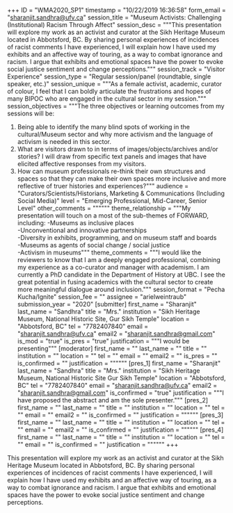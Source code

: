 +++
ID = "WMA2020_SP1"
timestamp = "10/22/2019 16:36:58"
form_email = "sharanjit.sandhra@ufv.ca"
session_title = "Museum Activists: Challenging (Institutional) Racism Through Affect"
session_desc = """This presentation will explore my work as an activist and curator at the Sikh Heritage Museum located in Abbotsford, BC. By sharing personal experiences of incidences of racist comments I have experienced, I will explain how I have used my exhibits and an affective way of touring, as a way to combat ignorance and racism. I argue that exhibits and emotional spaces have the power to evoke social justice sentiment and change perceptions."""
session_track = "Visitor Experience"
session_type = "Regular session/panel (roundtable, single speaker, etc.)"
session_unique = """As a female activist, academic, curator of colour, I feel that I can boldly articulate the frustrations and hopes of many BIPOC who are engaged in the cultural sector in my session."""
session_objectives = """The three objectives or learning outcomes from my sessions will be:
1.	Being able to identify the many blind spots of working in the cultural/Museum sector and why more activism and the language of activism is needed in this sector.
2.	What are visitors drawn to in terms of images/objects/archives and/or stories? I will draw from specific text panels and images that have elicited affective responses from my visitors.
3.	How can museum professionals re-think their own structures and spaces so that they can make their own spaces more inclusive and more reflective of truer histories and experiences?"""
audience = "Curators/Scientists/Historians, Marketing & Communications (Including Social Media)"
level = "Emerging Professional, Mid-Career, Senior Level"
other_comments = """"""
theme_relationship = """My presentation will touch on a most of the sub-themes of FORWARD, including:
-Museums as inclusive places<br>-Unconventional and innovative partnerships<br>-Diversity in exhibits, programming, and on museum staff and boards<br>-Museums as agents of social change / social justice<br>-Activism in museums"""
theme_comments = """I would like the reviewers to know that I am a deeply engaged professional, combining my experience as a co-curator and manager with academism. I am currently a PhD candidate in the Department of History at UBC. I see the great potential in fusing academics with the cultural sector to create more meaningful dialogue around inclusion."""
session_format = "Pecha Kucha/Ignite"
session_fee = ""
assignee = "arielweintraub"
submission_year = "2020"
[submitter]
first_name = "Sharanjit"
last_name = "Sandhra"
title = "Mrs."
institution = "Sikh Heritage Museum, National Historic Site, Gur Sikh Temple"
location = "Abbotsford, BC"
tel = "7782407840"
email = "sharanjit.sandhra@ufv.ca"
email2 = "sharanjit.sandhra@gmail.com"
is_mod = "true"
is_pres = "true"
justification = """I would be presenting"""
[moderator]
first_name = ""
last_name = ""
title = ""
institution = ""
location = ""
tel = ""
email = ""
email2 = ""
is_pres = ""
is_confirmed = ""
justification = """"""
[pres_1]
first_name = "Sharanjit"
last_name = "Sandhra"
title = "Mrs."
institution = "Sikh Heritage Museum, National Historic Site Gur Sikh Temple"
location = "Abbotsford, BC"
tel = "7782407840"
email = "sharanjit.sandhra@ufv.ca"
email2 = "sharanjit.sandhra@gmail.com"
is_confirmed = "true"
justification = """I have proposed the abstract and am the sole presenter."""
[pres_2]
first_name = ""
last_name = ""
title = ""
institution = ""
location = ""
tel = ""
email = ""
email2 = ""
is_confirmed = ""
justification = """"""
[pres_3]
first_name = ""
last_name = ""
title = ""
institution = ""
location = ""
tel = ""
email = ""
email2 = ""
is_confirmed = ""
justification = """"""
[pres_4]
first_name = ""
last_name = ""
title = ""
institution = ""
location = ""
tel = ""
email = ""
is_confirmed = ""
justification = """"""
+++

This presentation will explore my work as an activist and curator at the Sikh Heritage Museum located in Abbotsford, BC. By sharing personal experiences of incidences of racist comments I have experienced, I will explain how I have used my exhibits and an affective way of touring, as a way to combat ignorance and racism. I argue that exhibits and emotional spaces have the power to evoke social justice sentiment and change perceptions.
